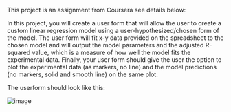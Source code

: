 This project is an assignment from Coursera see details below: 

In this project, you will create a user form that will allow the user to create a custom linear regression model using a user-hypothesized/chosen form of the model.  The user form will fit x-y data provided on the spreadsheet to the chosen model and will output the model parameters and the adjusted R-squared value, which is a measure of how well the model fits the experimental data.  Finally, your user form should give the user the option to plot the experimental data (as markers, no line) and the model predictions (no markers, solid and smooth line) on the same plot. 

The userform should look like this:

![image](https://d3c33hcgiwev3.cloudfront.net/imageAssetProxy.v1/FGGftSivEeiuHRLt0IYbDA_f80638fcbf897a9e1d476383b820a134_starter-user-form.png?expiry=1625184000000&hmac=pb-APIF3M1c5Yzi9OJD1Sr4BVDP45uPyba4to1NBHLQ)


